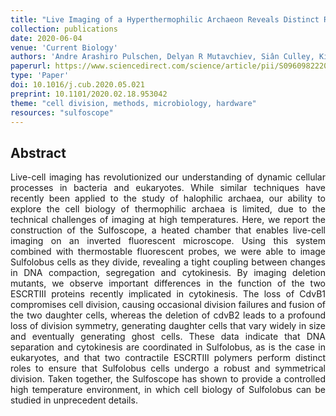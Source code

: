 ```yaml
---
title: "Live Imaging of a Hyperthermophilic Archaeon Reveals Distinct Roles for Two ESCRT-III Homologs in Ensuring a Robust and Symmetric Division"
collection: publications
date: 2020-06-04
venue: 'Current Biology'
authors: 'Andre Arashiro Pulschen, Delyan R Mutavchiev, Siân Culley, Kim Nadine Sebastian, Jacques Roubinet, Marc Roubinet, Gabriel Tarrason Risa, Marleen van Wolferen, Chantal Roubinet, Uwe Schmidt, Gautam Dey, Sonja-Verena Albers, Ricardo Henriques, Buzz Baum'
paperurl: https://www.sciencedirect.com/science/article/pii/S0960982220306606
type: 'Paper'
doi: 10.1016/j.cub.2020.05.021
preprint: 10.1101/2020.02.18.953042
theme: "cell division, methods, microbiology, hardware"
resources: "sulfoscope"
---
```


<h2> Abstract </h2>
<p align= "justify">
Live-cell imaging has revolutionized our understanding of dynamic cellular processes in bacteria and eukaryotes. While similar techniques have recently been applied to the study of halophilic archaea, our ability to explore the cell biology of thermophilic archaea is limited, due to the technical challenges of imaging at high temperatures. Here, we report the construction of the Sulfoscope, a heated chamber that enables live-cell imaging on an inverted fluorescent microscope. Using this system combined with thermostable fluorescent probes, we were able to image Sulfolobus cells as they divide, revealing a tight coupling between changes in DNA compaction, segregation and cytokinesis. By imaging deletion mutants, we observe important differences in the function of the two ESCRTIII proteins recently implicated in cytokinesis. The loss of CdvB1 compromises cell division, causing occasional division failures and fusion of the two daughter cells, whereas the deletion of cdvB2 leads to a profound loss of division symmetry, generating daughter cells that vary widely in size and eventually generating ghost cells. These data indicate that DNA separation and cytokinesis are coordinated in Sulfolobus, as is the case in eukaryotes, and that two contractile ESCRTIII polymers perform distinct roles to ensure that Sulfolobus cells undergo a robust and symmetrical division. Taken together, the Sulfoscope has shown to provide a controlled high temperature environment, in which cell biology of Sulfolobus can be studied in unprecedent details.
